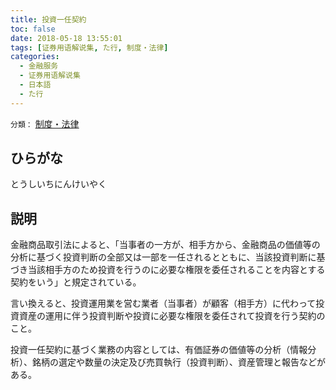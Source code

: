```yaml
---
title: 投資一任契約
toc: false
date: 2018-05-18 13:55:01
tags: [证券用语解说集, た行, 制度・法律]
categories:
  - 金融服务
  - 证券用语解说集
  - 日本語
  - た行
---
```


`分類：` [制度・法律](/tags/制度・法律/)

## ひらがな

とうしいちにんけいやく

## 説明

金融商品取引法によると、「当事者の一方が、相手方から、金融商品の価値等の分析に基づく投資判断の全部又は一部を一任されるとともに、当該投資判断に基づき当該相手方のため投資を行うのに必要な権限を委任されることを内容とする契約をいう」と規定されている。

言い換えると、投資運用業を営む業者（当事者）が顧客（相手方）に代わって投資資産の運用に伴う投資判断や投資に必要な権限を委任されて投資を行う契約のこと。

投資一任契約に基づく業務の内容としては、有価証券の価値等の分析（情報分析）、銘柄の選定や数量の決定及び売買執行（投資判断）、資産管理と報告などがある。
